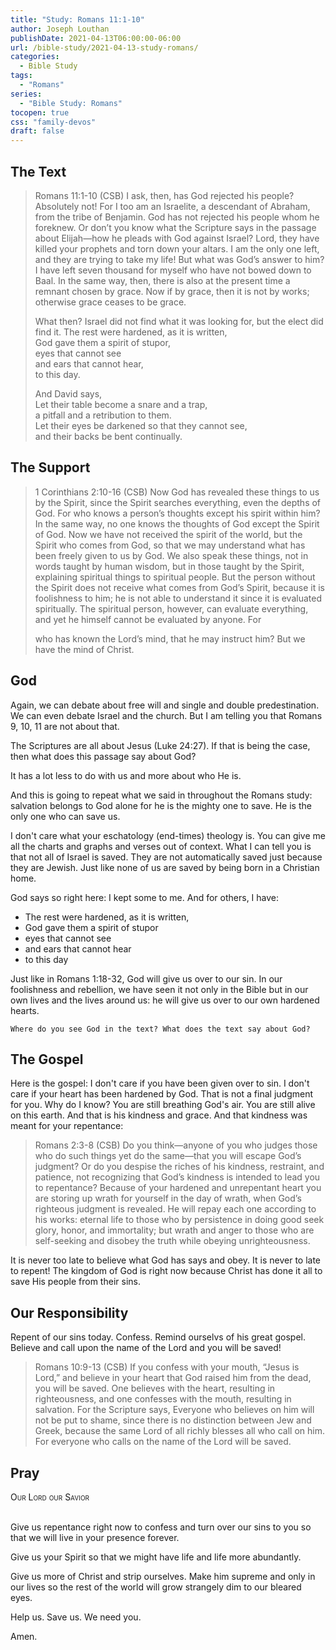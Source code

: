 ```yaml
---
title: "Study: Romans 11:1-10"
author: Joseph Louthan
publishDate: 2021-04-13T06:00:00-06:00
url: /bible-study/2021-04-13-study-romans/
categories:
  - Bible Study
tags:
  - "Romans"
series:
  - "Bible Study: Romans"
tocopen: true
css: "family-devos"
draft: false
---
```

## The Text

>Romans 11:1-10 (CSB) I ask, then, has God rejected his people? Absolutely not! For I too am an Israelite, a descendant of Abraham, from the tribe of Benjamin. God has not rejected his people whom he foreknew. Or don’t you know what the Scripture says in the passage about Elijah—how he pleads with God against Israel? Lord, they have killed your prophets and torn down your altars. I am the only one left, and they are trying to take my life! But what was God’s answer to him? I have left seven thousand for myself who have not bowed down to Baal. In the same way, then, there is also at the present time a remnant chosen by grace. Now if by grace, then it is not by works; otherwise grace ceases to be grace.
>
>What then? Israel did not find what it was looking for, but the elect did find it. The rest were hardened, as it is written,  
>God gave them a spirit of stupor,  
>eyes that cannot see  
>and ears that cannot hear,  
>to this day.
>
>And David says,  
>Let their table become a snare and a trap,  
>a pitfall and a retribution to them.  
>Let their eyes be darkened so that they cannot see,  
>and their backs be bent continually.

## The Support

>1 Corinthians 2:10-16 (CSB) Now God has revealed these things to us by the Spirit, since the Spirit searches everything, even the depths of God. For who knows a person’s thoughts except his spirit within him? In the same way, no one knows the thoughts of God except the Spirit of God. Now we have not received the spirit of the world, but the Spirit who comes from God, so that we may understand what has been freely given to us by God. We also speak these things, not in words taught by human wisdom, but in those taught by the Spirit, explaining spiritual things to spiritual people. But the person without the Spirit does not receive what comes from God’s Spirit, because it is foolishness to him; he is not able to understand it since it is evaluated spiritually. The spiritual person, however, can evaluate everything, and yet he himself cannot be evaluated by anyone. For
>
>who has known the Lord’s mind,
>that he may instruct him?
>But we have the mind of Christ.

## God

Again, we can debate about free will and single and double predestination. We can even debate Israel and the church. But I am telling you that Romans 9, 10, 11 are not about that.

The Scriptures are all about Jesus (Luke 24:27). If that is being the case, then what does this passage say about God?

It has a lot less to do with us and more about who He is.

And this is going to repeat what we said in throughout the Romans study: salvation belongs to God alone for he is the mighty one to save. He is the only one who can save us.

I don't care what your eschatology (end-times) theology is. You can give me all the charts and graphs and verses out of context. What I can tell you is that not all of Israel is saved. They are not automatically saved just because they are Jewish. Just like none of us are saved by being born in a Christian home.

God says so right here: I kept some to me. And for others, I have:

- The rest were hardened, as it is written,  
- God gave them a spirit of stupor
- eyes that cannot see
- and ears that cannot hear
- to this day

Just like in Romans 1:18-32, God will give us over to our sin. In our foolishness and rebellion, we have seen it not only in the Bible but in our own lives and the lives around us: he will give us over to our own hardened hearts.

`Where do you see God in the text? What does the text say about God?`

## The Gospel

Here is the gospel: I don't care if you have been given over to sin. I don't care if your heart has been hardened by God. That is not a final judgment for you. Why do I know? You are still breathing God's air. You are still alive on this earth. And that is his kindness and grace. And that kindness was meant for your repentance:

>Romans 2:3-8 (CSB) Do you think—anyone of you who judges those who do such things yet do the same—that you will escape God’s judgment? Or do you despise the riches of his kindness, restraint, and patience, not recognizing that God’s kindness is intended to lead you to repentance? Because of your hardened and unrepentant heart you are storing up wrath for yourself in the day of wrath, when God’s righteous judgment is revealed. He will repay each one according to his works: eternal life to those who by persistence in doing good seek glory, honor, and immortality; but wrath and anger to those who are self-seeking and disobey the truth while obeying unrighteousness.

It is never too late to believe what God has says and obey. It is never to late to repent! The kingdom of God is right now because Christ has done it all to save His people from their sins.

## Our Responsibility

Repent of our sins today. Confess. Remind ourselvs of his great gospel. Believe and call upon the name of the Lord and you will be saved!

>Romans 10:9-13 (CSB) If you confess with your mouth, “Jesus is Lord,” and believe in your heart that God raised him from the dead, you will be saved. One believes with the heart, resulting in righteousness, and one confesses with the mouth, resulting in salvation. For the Scripture says, Everyone who believes on him will not be put to shame, since there is no distinction between Jew and Greek, because the same Lord of all richly blesses all who call on him. For everyone who calls on the name of the Lord will be saved.

## Pray

<div style="font-variant: small-caps;">
Our Lord our Savior
</div>
&nbsp;

Give us repentance right now to confess and turn over our sins to you so that we will live in your presence forever.

Give us your Spirit so that we might have life and life more abundantly.

Give us more of Christ and strip ourselves. Make him supreme and only in our lives so the rest of the world will grow strangely dim to our bleared eyes.

Help us. Save us. We need you.

Amen.
